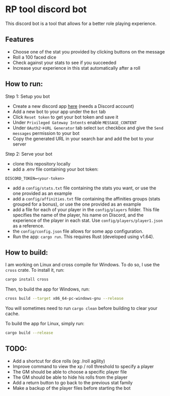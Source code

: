 # RP tool discord bot

This discord bot is a tool that allows for a better role playing experience.

## Features

- Choose one of the stat you provided by clicking buttons on the message
- Roll a 100 faced dice
- Check against your stats to see if you succeeded
- Increase your experience in this stat automatically after a roll

## How to run:

Step 1: Setup you bot
- Create a new discord app [here](https://discord.com/developers/applications) (needs a Discord account)
- Add a new bot to your app under the `Bot` tab
- Click `Reset token` to get your bot token and save it
- Under `Privileged Gateway Intents` enable `MESSAGE_CONTENT`
- Under `OAuth2`->`URL Generator` tab select `bot` checkbox and give the `Send messages` permission to your bot
- Copy the generated URL in your search bar and add the bot to your server

Step 2: Serve your bot
- clone this repository locally
- add a .env file containing your bot token:
```
DISCORD_TOKEN=<your-token>
```
- add a `config/stats.txt` file containing the stats you want, or use the one provided as an example
- add a `config/affinities.txt` file containing the affinities groups (stats grouped for a bonus), or use the one provided as an example
- add a file for each of your player in the `config/players` folder. This file specifies the name of the player, his name on Discord, and the experience of the player in each stat. Use `config/players/player1.json` as a reference.
- the `config/config.json` file allows for some app configuration.
- Run the app: `cargo run`. This requires Rust (developed using v1.64).

## How to build:

I am working on Linux and cross compile for Windows. To do so, I use the `cross` crate. To install it, run:
```bash
cargo install cross
```

Then, to build the app for Windows, run:
```bash
cross build --target x86_64-pc-windows-gnu --release
```
You will sometimes need to run `cargo clean` before building to clear your cache.

To build the app for Linux, simply run:
```bash
cargo build --release
```

## TODO:

- Add a shortcut for dice rolls (eg: /roll agility)
- Improve command to view the xp / roll threshold to specify a player
- The GM should be able to choose a specific player file
- The GM should be able to hide his rolls from the player
- Add a return button to go back to the previous stat family
- Make a backup of the player files before starting the bot
